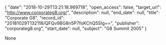 {
  "date": "2018-10-29T13:21:18.969718", 
  "open_access": false, 
  "target_url": "http://www.corporateg8.org/", 
  "description": null, 
  "end_date": null, 
  "title": "Corporate G8", 
  "record_id": "20181029T132118/QFQv9BG8n5P7foKChQ5SIg==", 
  "publisher": "corporateg8.org", 
  "start_date": null, 
  "subject": "G8 Summit 2005"
}

None